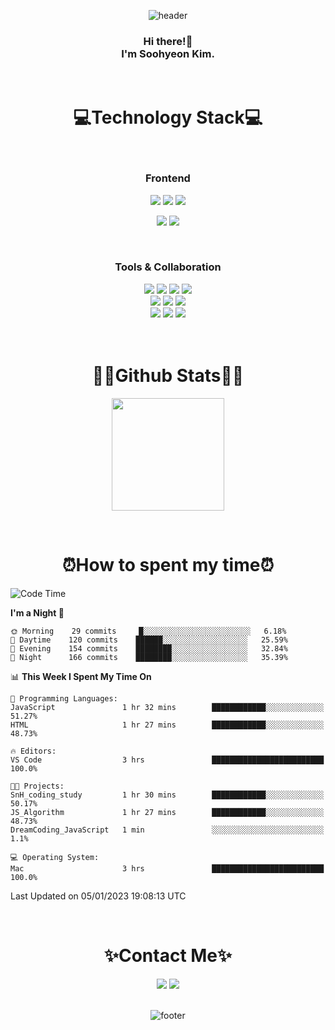 <div align="center">
  
![header](https://capsule-render.vercel.app/api?type=waving&color=gradient&height=220&section=header&text=Soohyeon%20Kim&fontAlign=69&fontAlignY=40&fontSize=67&fontColor=eeeeee)
</div>

<div align="center">
  <h3>Hi there!👋<br>
 I'm Soohyeon Kim.<br>
  </h3>
</div>
&nbsp;
&nbsp;

<div align="center">
<h1>💻Technology Stack💻</h1>
<br/>

  <h3>Frontend</h3>
<img src="https://img.shields.io/badge/HTML-E34F26?style=flat-square&logo=HTML5&logoColor=white"/>                          <!-- HTML -->
<img src="https://img.shields.io/badge/CSS-1572B6?style=flat-square&logo=CSS3&logoColor=white"/>                            <!-- CSS -->
<img src="https://img.shields.io/badge/styled components-DB7093?style=flat-square&logo=Styled-components&logoColor=white"/> <!-- styled components -->
<!-- <img src="https://img.shields.io/badge/SCSS-CC6699?style=flat-square&logo=Sass&logoColor=white"/> --> <br/>            <!-- SCSS -->

<img src="https://img.shields.io/badge/JavaScript-F7E018?style=flat-square&logo=JavaScript&logoColor=white"/>     <!-- JavaScript -->
<img src="https://img.shields.io/badge/React-61DAFB?style=flat-square&logo=React&logoColor=white"/>               <!-- React -->
<!-- <img src="https://img.shields.io/badge/Redux-764ABC?style=flat-square&logo=Redux&logoColor=white"/> -->      <!-- Redux -->
<!-- <img src="https://img.shields.io/badge/Vue.js-4FC08D?style=flat-square&logo=Vue.js&logoColor=white"/> -->    <!-- Vue.js -->

<br/>

<h3>Tools & Collaboration</h3>
<img src="https://img.shields.io/badge/Git-F05032?style=flat-square&logo=Git&logoColor=white"/>                      <!-- Git -->
<img src="https://img.shields.io/badge/GitHub-181717?style=flat-square&logo=GitHub&logoColor=white"/>                <!-- GitHub -->
<img src="https://img.shields.io/badge/GitLab-FC6D26?style=flat-square&logo=GitLab&logoColor=white"/>                <!-- GitHub -->
<img src="https://img.shields.io/badge/Figma-F24E1E?style=flat-square&logo=Figma&logoColor=white"/> <br/>            <!-- Figma -->
<img src="https://img.shields.io/badge/Visual Studio Code-007ACC?style=flat-square&logo=Visual Studio Code&logoColor=white"/> <!-- VSC -->
<img src="https://img.shields.io/badge/IntelliJ-000000?style=flat-square&logo=IntelliJ IDEA&logoColor=white"/>       <!-- IntelliJ -->
<img src="https://img.shields.io/badge/Eclipse-2C2255?style=flat-square&logo=Eclipse IDE&logoColor=white"/> <br/>    <!-- Eclipse -->
<img src="https://img.shields.io/badge/Notion-000000?style=flat-square&logo=Notion&logoColor=white"/>                <!-- Notion -->
<img src="https://img.shields.io/badge/Jira-0052CC?style=flat-square&logo=Jira Software&logoColor=white"/>           <!-- Jira -->
<img src="https://img.shields.io/badge/Confluence-172B4D?style=flat-square&logo=confluence&logoColor=white"/>        <!-- Confluence -->
</div>

<br/>
<br/>

<h1 align="center">✍🏼Github Stats✍🏼 </h1>

<div align="center">
  
<a href="https://github.com/bellnoona">
  <img height="180" align="center" src="https://github-readme-stats.vercel.app/api?username=bellnoona&show_icons=true&theme=material-palenight" />
</a>
<!-- <a href="https://github.com/bellnoona">
  <img height="180" align="center" src="https://github-readme-stats.vercel.app/api/top-langs?username=bellnoona&layout=compact&theme=material-palenight" />
</a> -->
  

</div>

&nbsp;
&nbsp;

<h1 align="center">⏰How to spent my time⏰ </h1>
  
<!--START_SECTION:waka-->
![Code Time](http://img.shields.io/badge/Code%20Time-329%20hrs%2041%20mins-blue)

**I'm a Night 🦉** 

```text
🌞 Morning    29 commits     █░░░░░░░░░░░░░░░░░░░░░░░░   6.18% 
🌆 Daytime    120 commits    ██████░░░░░░░░░░░░░░░░░░░   25.59% 
🌃 Evening    154 commits    ████████░░░░░░░░░░░░░░░░░   32.84% 
🌙 Night      166 commits    ████████░░░░░░░░░░░░░░░░░   35.39%

```


📊 **This Week I Spent My Time On** 

```text
💬 Programming Languages: 
JavaScript               1 hr 32 mins        ████████████░░░░░░░░░░░░░   51.27% 
HTML                     1 hr 27 mins        ████████████░░░░░░░░░░░░░   48.73%

🔥 Editors: 
VS Code                  3 hrs               █████████████████████████   100.0%

🐱‍💻 Projects: 
SnH_coding_study         1 hr 30 mins        ████████████░░░░░░░░░░░░░   50.17% 
JS_Algorithm             1 hr 27 mins        ████████████░░░░░░░░░░░░░   48.73% 
DreamCoding_JavaScript   1 min               ░░░░░░░░░░░░░░░░░░░░░░░░░   1.1%

💻 Operating System: 
Mac                      3 hrs               █████████████████████████   100.0%

```


 Last Updated on 05/01/2023 19:08:13 UTC
<!--END_SECTION:waka-->

&nbsp;
&nbsp;

<h1 align="center">✨Contact Me✨</h1>
<div align="center">
<a href="https://velog.io/@tngusglaso"><img src="https://img.shields.io/badge/Tech Blog-20C997?style=flat-square&logo=Vimeo&logoColor=white"/></a> <!-- Velog -->
<a href="mailto:tngusglaso@gmail.com"><img src="https://img.shields.io/badge/Gmail-EA4335?style=flat-square&logo=Gmail&logoColor=white"/></a>      <!-- Gmail -->
</div>
&nbsp;

<div align="center">
  
![footer](https://capsule-render.vercel.app/api?section=footer&type=waving&color=gradient&height=150)
<!-- ![footer](https://capsule-render.vercel.app/api?section=footer&type=slice&height=170&color=gradient) -->
</div>



